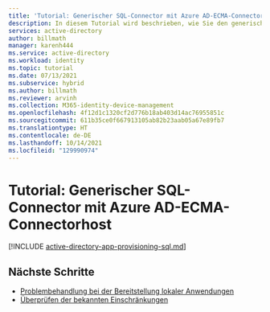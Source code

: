 ```yaml
---
title: 'Tutorial: Generischer SQL-Connector mit Azure AD-ECMA-Connectorhost'
description: In diesem Tutorial wird beschrieben, wie Sie den generischen SQL-Connector für die lokale Anwendungsbereitstellung verwenden.
services: active-directory
author: billmath
manager: karenh444
ms.service: active-directory
ms.workload: identity
ms.topic: tutorial
ms.date: 07/13/2021
ms.subservice: hybrid
ms.author: billmath
ms.reviewer: arvinh
ms.collection: M365-identity-device-management
ms.openlocfilehash: 4f12d1c1320cf2d776b18ab403d14ac76955851c
ms.sourcegitcommit: 611b35ce0f667913105ab82b23aab05a67e89fb7
ms.translationtype: HT
ms.contentlocale: de-DE
ms.lasthandoff: 10/14/2021
ms.locfileid: "129990974"
---
```

# <a name="azure-ad-ecma-connector-host-generic-sql-connector-tutorial"></a>Tutorial: Generischer SQL-Connector mit Azure AD-ECMA-Connectorhost

[!INCLUDE [active-directory-app-provisioning-sql.md](../../../includes/active-directory-app-provisioning-sql.md)]


## <a name="next-steps"></a>Nächste Schritte

- [Problembehandlung bei der Bereitstellung lokaler Anwendungen](on-premises-ecma-troubleshoot.md)
- [Überprüfen der bekannten Einschränkungen](known-issues.md)

